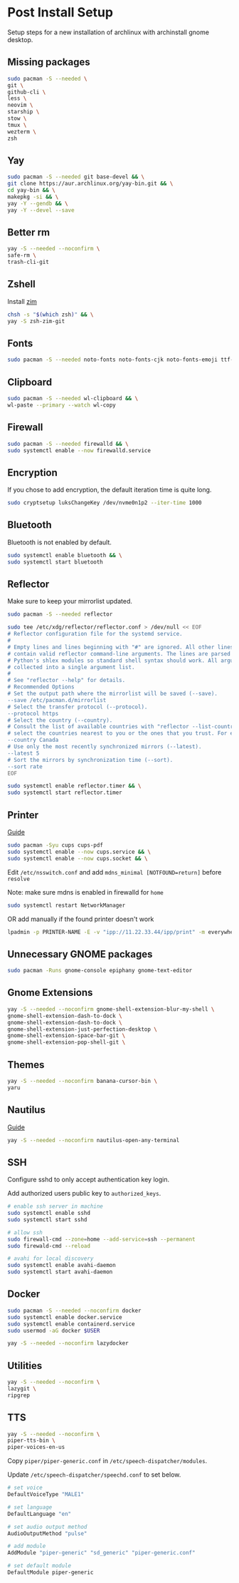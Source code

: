 # Post Install Setup

Setup steps for a new installation of archlinux with archinstall gnome desktop.

## Missing packages

```sh
sudo pacman -S --needed \
git \
github-cli \
less \
neovim \
starship \
stow \
tmux \
wezterm \
zsh
```

## Yay

```sh
sudo pacman -S --needed git base-devel && \
git clone https://aur.archlinux.org/yay-bin.git && \
cd yay-bin && \
makepkg -si && \
yay -Y --gendb && \
yay -Y --devel --save
```

## Better rm

```sh
yay -S --needed --noconfirm \
safe-rm \
trash-cli-git
```

## Zshell

Install [zim](https://zimfw.sh/#install)

```sh
chsh -s "$(which zsh)" && \
yay -S zsh-zim-git
```

## Fonts

```sh
sudo pacman -S --needed noto-fonts noto-fonts-cjk noto-fonts-emoji ttf-nerd-fonts-symbols ttf-ubuntu-font-family
```

## Clipboard

```sh
sudo pacman -S --needed wl-clipboard && \
wl-paste --primary --watch wl-copy
```

## Firewall

```sh
sudo pacman -S --needed firewalld && \
sudo systemctl enable --now firewalld.service
```

## Encryption

If you chose to add encryption, the default iteration time is quite long.

```sh
sudo cryptsetup luksChangeKey /dev/nvme0n1p2 --iter-time 1000
```

## Bluetooth

Bluetooth is not enabled by default.

```sh
sudo systemctl enable bluetooth && \
sudo systemctl start bluetooth
```

## Reflector

Make sure to keep your mirrorlist updated.

```sh
sudo pacman -S --needed reflector

sudo tee /etc/xdg/reflector/reflector.conf > /dev/null << EOF
# Reflector configuration file for the systemd service.
#
# Empty lines and lines beginning with "#" are ignored. All other lines should
# contain valid reflector command-line arguments. The lines are parsed with
# Python's shlex modules so standard shell syntax should work. All arguments are
# collected into a single argument list.
#
# See "reflector --help" for details.
# Recommended Options
# Set the output path where the mirrorlist will be saved (--save).
--save /etc/pacman.d/mirrorlist
# Select the transfer protocol (--protocol).
--protocol https
# Select the country (--country).
# Consult the list of available countries with "reflector --list-countries" and
# select the countries nearest to you or the ones that you trust. For example:
--country Canada
# Use only the most recently synchronized mirrors (--latest).
--latest 5
# Sort the mirrors by synchronization time (--sort).
--sort rate
EOF

sudo systemctl enable reflector.timer && \
sudo systemctl start reflector.timer
```

## Printer

[Guide](https://discovery.endeavouros.com/network/printers/2021/03/#network-printer)

```sh
sudo pacman -Syu cups cups-pdf
sudo systemctl enable --now cups.service && \
sudo systemctl enable --now cups.socket && \
```

Edit `/etc/nsswitch.conf` and add `mdns_minimal [NOTFOUND=return]` before `resolve`

Note: make sure mdns is enabled in firewalld for `home`

```sh
sudo systemctl restart NetworkManager
```

OR add manually if the found printer doesn't work

```sh
lpadmin -p PRINTER-NAME -E -v "ipp://11.22.33.44/ipp/print" -m everywhere
```

## Unnecessary GNOME packages

```sh
sudo pacman -Runs gnome-console epiphany gnome-text-editor
```

## Gnome Extensions

```sh
yay -S --needed --noconfirm gnome-shell-extension-blur-my-shell \
gnome-shell-extension-dash-to-dock \
gnome-shell-extension-dash-to-dock \
gnome-shell-extension-just-perfection-desktop \
gnome-shell-extension-space-bar-git \
gnome-shell-extension-pop-shell-git \
```

## Themes

```sh
yay -S --needed --noconfirm banana-cursor-bin \
yaru
```

## Nautilus

[Guide](https://github.com/Stunkymonkey/nautilus-open-any-terminal)

```sh
yay -S --needed --noconfirm nautilus-open-any-terminal
```

## SSH

Configure sshd to only accept authentication key login.

Add authorized users public key to `authorized_keys`.

```sh
# enable ssh server in machine
sudo systemctl enable sshd
sudo systemctl start sshd

# allow ssh
sudo firewall-cmd --zone=home --add-service=ssh --permanent
sudo firewald-cmd --reload

# avahi for local discovery
sudo systemctl enable avahi-daemon
sudo systemctl start avahi-daemon
```

## Docker

```sh
sudo pacman -S --needed --noconfirm docker
sudo systemctl enable docker.service
sudo systemctl enable containerd.service
sudo usermod -aG docker $USER

yay -S --needed --noconfirm lazydocker
```

## Utilities

```sh
yay -S --needed --noconfirm \
lazygit \
ripgrep
```

## TTS

```sh
yay -S --needed --noconfirm \
piper-tts-bin \
piper-voices-en-us
```

Copy `piper/piper-generic.conf` in `/etc/speech-dispatcher/modules`.

Update `/etc/speech-dispatcher/speechd.conf` to set below.

```sh
# set voice
DefaultVoiceType "MALE1"

# set language
DefaultLanguage "en"

# set audio output method
AudioOutputMethod "pulse"

# add module
AddModule "piper-generic" "sd_generic" "piper-generic.conf"

# set default module
DefaultModule piper-generic
```
